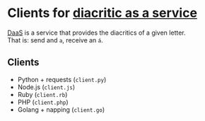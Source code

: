 # Clients for [diacritic as a service](http://diacritic.braincandy.com.ar/)

[DaaS](http://diacritic.braincandy.com.ar/) is a service that provides the diacritics of a given letter.  
That is: send and `a`, receive an `á`.  

## Clients

* Python + requests (`client.py`)
* Node.js (`client.js`)
* Ruby (`client.rb`)
* PHP (`client.php`)
* Golang + napping (`client.go`)
